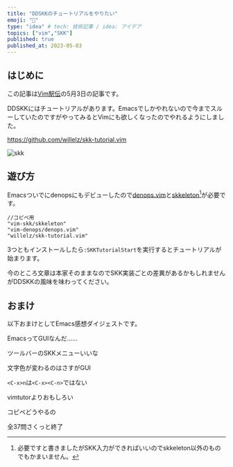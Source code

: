 ```yaml
---
title: "DDSKKのチュートリアルをやりたい"
emoji: "🍰"
type: "idea" # tech: 技術記事 / idea: アイデア
topics: ["vim","SKK"]
published: true
published_at: 2023-05-03
---
```

## はじめに
この記事は[Vim駅伝](https://vim-jp.org/ekiden/)の5月3日の記事です。

DDSKKにはチュートリアルがあります。Emacsでしかやれないので今までスルーしていたのですがやってみるとVimにも欲しくなったのでやれるようにしました。

https://github.com/willelz/skk-tutorial.vim

![skk](https://storage.googleapis.com/zenn-user-upload/591c0dd77344-20230502.png)

## 遊び方
Emacsついでにdenopsにもデビューしたので[denops.vim](https://github.com/vim-denops/denops.vim)と[skkeleton](https://github.com/vim-skk/skkeleton)[^1]が必要です。

```
//コピペ用
"vim-skk/skkeleton"
"vim-denops/denops.vim"
"willelz/skk-tutorial.vim"
```

3つともインストールしたら`:SKKTutorialStart`を実行するとチュートリアルが始まります。

今のところ文章は本家そのままなのでSKK実装ごとの差異があるかもしれませんがDDSKKの風味を味わってください。

[^1]:必要ですと書きましたがSKK入力ができればいいのでskkeleton以外のものでもかまいません。

## おまけ

以下おまけとしてEmacs感想ダイジェストです。

EmacsってGUIなんだ……

ツールバーのSKKメニューいいな

文字色が変わるのはさすがGUI

`<C-x>n`は`<C-x><C-n>`ではない

vimtutorよりおもしろい

コピペどうやるの

全37問さくっと終了
